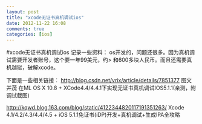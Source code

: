 ```yaml
---
layout: post
title: "xcode无证书真机调试ios"
date: 2012-11-22 16:08
comments: true
categories: [ios]
---
```

#xcode无证书真机调试ios
记录一些资料：
os开发的，问题还很多。因为真机调试需要开发者账号，这个要一年99美元，约>    和600多块人民币。而且还需要真机越狱，破解xcode。


下面是一些相关链接：
http://blog.csdn.net/vrix/article/details/7851377
图文并茂 在ML OS X 10.8 + XCode4.4/4.4.1下实现无证书真机调试IOS5.1.1(亲测，附调试截图) 

http://kqwd.blog.163.com/blog/static/4122344820117191351263/
Xcode 4.1/4.2/4.3/4.4/4.5 + iOS 5.1.1免证书(iDP)开发+真机调试+生成IPA全攻略  
